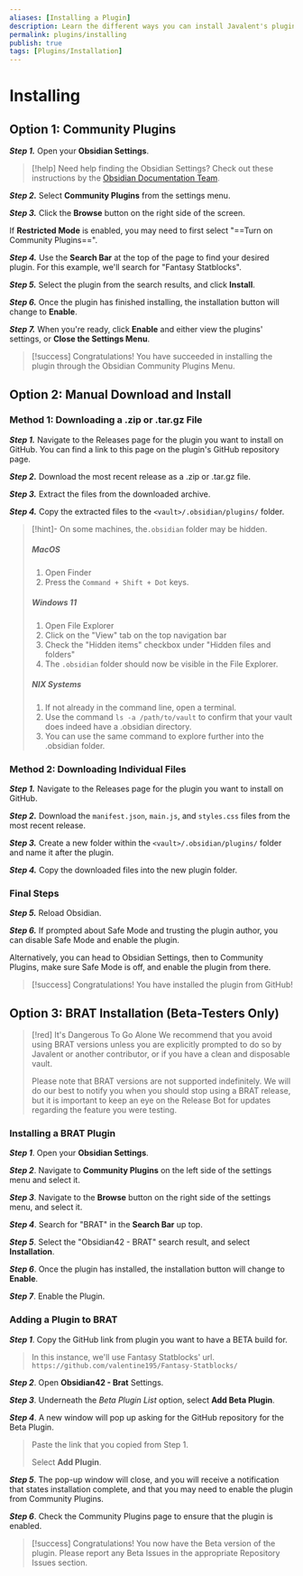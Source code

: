 ```yaml
---
aliases: [Installing a Plugin]
description: Learn the different ways you can install Javalent's plugins for Obsidian.
permalink: plugins/installing
publish: true
tags: [Plugins/Installation]
---
```


# Installing

## Option 1: Community Plugins

***Step 1.*** Open your **Obsidian Settings**.

> [!help] Need help finding the Obsidian Settings? Check out these instructions by the [Obsidian Documentation Team](https://help.obsidian.md/How+to/Change+settings).

***Step 2.*** Select **Community Plugins** from the settings menu.

***Step 3.*** Click the **Browse** button on the right side of the screen.

If **Restricted Mode** is enabled, you may need to first select "==Turn on Community Plugins==".

***Step 4.*** Use the **Search Bar** at the top of the page to find your desired plugin. For this example, we'll search for "Fantasy Statblocks".

***Step 5.*** Select the plugin from the search results, and click **Install**.

***Step 6.*** Once the plugin has finished installing, the installation button will change to **Enable**.

***Step 7.*** When you're ready, click **Enable** and either view the plugins' settings, or **Close the Settings Menu**.

> [!success] Congratulations! You have succeeded in installing the plugin through the Obsidian Community Plugins Menu.

## Option 2: Manual Download and Install

### Method 1: Downloading a .zip or .tar.gz File

***Step 1.*** Navigate to the Releases page for the plugin you want to install on GitHub. You can find a link to this page on the plugin's GitHub repository page.

***Step 2.*** Download the most recent release as a .zip or .tar.gz file.

***Step 3.*** Extract the files from the downloaded archive.

***Step 4.*** Copy the extracted files to the `<vault>/.obsidian/plugins/` folder.


> [!hint]- On some machines, the`.obsidian` folder may be hidden.
>
> ##### MacOS
>
> 1. Open Finder
> 2. Press the `Command + Shift + Dot` keys.
>
> ##### Windows 11
>
> 1. Open File Explorer
> 2. Click on the "View" tab on the top navigation bar
> 3. Check the "Hidden items" checkbox under "Hidden files and folders"
> 4. The `.obsidian` folder should now be visible in the File Explorer.
>
> ##### NIX Systems
>
> 1. If not already in the command line, open a terminal.
> 2. Use the command `ls -a /path/to/vault` to confirm that your vault does indeed have a .obsidian directory. 
> 3. You can use the same command to explore further into the .obsidian folder.

### Method 2: Downloading Individual Files

***Step 1.*** Navigate to the Releases page for the plugin you want to install on GitHub.

***Step 2.*** Download the `manifest.json`, `main.js`, and `styles.css` files from the most recent release.

***Step 3.*** Create a new folder within the `<vault>/.obsidian/plugins/` folder and name it after the plugin.

***Step 4.*** Copy the downloaded files into the new plugin folder.

### Final Steps

***Step 5.*** Reload Obsidian.

***Step 6.*** If prompted about Safe Mode and trusting the plugin author, you can disable Safe Mode and enable the plugin.

Alternatively, you can head to Obsidian Settings, then to Community Plugins, make sure Safe Mode is off, and enable the plugin from there.

> [!success] Congratulations! You have installed the plugin from GitHub!

## Option 3: BRAT Installation (Beta-Testers Only)

> [!red] It's Dangerous To Go Alone
> We recommend that you avoid using BRAT versions unless you are explicitly prompted to do so by Javalent or another contributor, or if you have a clean and disposable vault. 
> 
> Please note that BRAT versions are not supported indefinitely. We will do our best to notify you when you should stop using a BRAT release, but it is important to keep an eye on the Release Bot for updates regarding the feature you were testing.

### Installing a BRAT Plugin

***Step 1***. Open your **Obsidian Settings**.

***Step 2***. Navigate to **Community Plugins** on the left side of the settings menu and select it.

***Step 3***. Navigate to the **Browse** button on the right side of the settings menu, and select it.

***Step 4***. Search for "BRAT" in the **Search Bar** up top.

***Step 5***. Select the "Obsidian42 - BRAT" search result, and select **Installation**.

***Step 6***. Once the plugin has installed, the installation button will change to **Enable**.

***Step 7***. Enable the Plugin.

### Adding a Plugin to BRAT

***Step 1***. Copy the GitHub link from plugin you want to have a BETA build for. 

> In this instance, we'll use Fantasy Statblocks' url.  `https://github.com/valentine195/Fantasy-Statblocks/`

***Step 2***. Open **Obsidian42 - Brat** Settings.

***Step 3***. Underneath the *Beta Plugin List* option, select **Add Beta Plugin**.

***Step 4***. A new window will pop up asking for the GitHub repository for the Beta Plugin.

> Paste the link that you copied from Step 1.
>
> Select **Add Plugin**.

***Step 5***. The pop-up window will close, and you will receive a notification that states installation complete, and that you may need to enable the plugin from Community Plugins.

***Step 6***. Check the Community Plugins page to ensure that the plugin is enabled.

> [!success] Congratulations! You now have the Beta version of the plugin. Please report any Beta Issues in the appropriate Repository Issues section.

